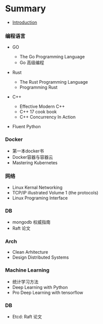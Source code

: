 # Summary

* [Introduction](README.md)


### 编程语言

* GO 
    * The Go Programming Language
    * Go 高级编程

* Rust
    * The Rust Programming Language
    * Programming Rust

* C++
    * Effective Modern C++
    * C++ 17 cook book
    * C++ Concurrency In Action
* Fluent Python


### Docker

* 第一本docker书
* Docker容器与容器云
* Mastering Kubernetes


### 网络

* Linux Kernal Networking
* TCP/IP illustrated Volume 1 (the protocols)
* Linux Programing Interface


### DB

* mongodb 权威指南
* Raft 论文

### Arch

* Clean Arhitecture
* Design Distributed Systems


### Machine Learning

* 统计学习方法
* Deep Learning with Python
* Pro Deep Learning with tensorflow

### DB

* Etcd: Raft 论文

